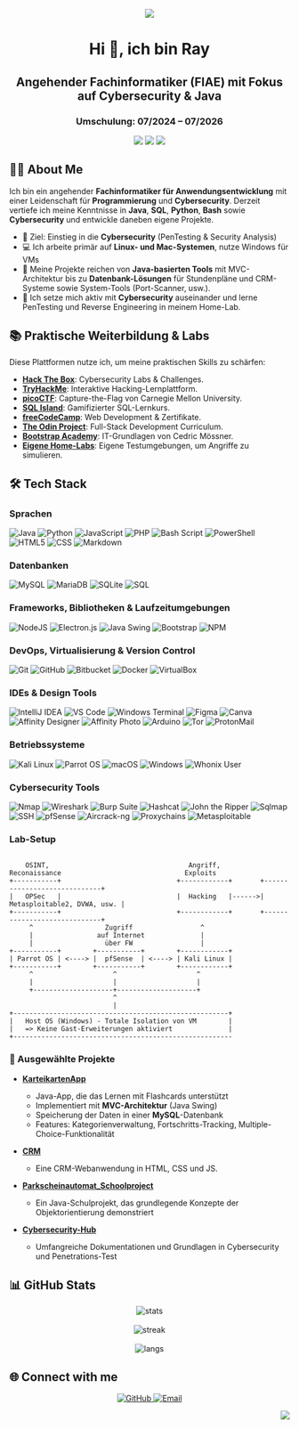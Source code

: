 <!-- Profil-README für bitRaybytes -->

<p align="center">
  <img src="https://capsule-render.vercel.app/api?type=waving&height=200&color=0a0a23&text=Willkommen!&fontAlign=50&fontAlignY=50&fontColor=00ff88&stroke=00ff88&strokeWidth=2&animation=blink" />  
</p>

<h1 align="center">Hi 👋, ich bin Ray</h1>
<h2 align="center">Angehender Fachinformatiker (FIAE) mit Fokus auf Cybersecurity & Java</h2>
<h3 align="center">Umschulung: 07/2024 – 07/2026</h3>

<p align="center">
  <img src="https://img.shields.io/badge/Learning-Java_OOP-blue?style=for-the-badge&logo=openjdk">
  <img src="https://img.shields.io/badge/Exploring-PenTesting-green?style=for-the-badge&logo=gnuprivacyguard">
  <img src="https://img.shields.io/badge/Focus-Cybersecurity-red?style=for-the-badge&logo=chain">
</p>


## 👨‍💻 About Me

Ich bin ein angehender **Fachinformatiker für Anwendungsentwicklung** mit einer Leidenschaft für **Programmierung** und **Cybersecurity**. Derzeit vertiefe ich meine Kenntnisse in **Java**, **SQL**, **Python**, **Bash** sowie **Cybersecurity** und entwickle daneben eigene Projekte.

- 🎯 Ziel: Einstieg in die **Cybersecurity** (PenTesting & Security Analysis)
- 💻 Ich arbeite primär auf **Linux- und Mac-Systemen**, nutze Windows für VMs
- 🚀 Meine Projekte reichen von **Java-basierten Tools** mit MVC-Architektur bis zu **Datenbank-Lösungen** für Stundenpläne und CRM-Systeme sowie System-Tools (Port-Scanner, usw.).
- 🔐 Ich setze mich aktiv mit **Cybersecurity** auseinander und lerne PenTesting und Reverse Engineering in meinem Home-Lab.



## 📚 Praktische Weiterbildung & Labs

Diese Plattformen nutze ich, um meine praktischen Skills zu schärfen:

- **[Hack The Box](https://www.hackthebox.com/)**: Cybersecurity Labs & Challenges.
- **[TryHackMe](https://tryhackme.com/)**: Interaktive Hacking-Lernplattform.
- **[picoCTF](https://picoctf.org/)**: Capture-the-Flag von Carnegie Mellon University.
- **[SQL Island](https://sql-island.informatik.uni-kl.de/)**: Gamifizierter SQL-Lernkurs.
- **[freeCodeCamp](https://www.freecodecamp.org/)**: Web Development & Zertifikate.
- **[The Odin Project](https://www.theodinproject.com/)**: Full-Stack Development Curriculum.
- **[Bootstrap Academy](https://bootstrap.academy/)**: IT-Grundlagen von Cedric Mössner.
- **[Eigene Home-Labs](https://github.com/bitRaybytes/cybersecurity/tree/main/09-practice-labs)**: Eigene Testumgebungen, um Angriffe zu simulieren.



## 🛠️ Tech Stack

### Sprachen
![Java](https://img.shields.io/badge/Java-ED8B00?style=for-the-badge&logo=java&logoColor=white)
![Python](https://img.shields.io/badge/Python-3776AB?style=for-the-badge&logo=python&logoColor=white)
![JavaScript](https://img.shields.io/badge/JavaScript-F7DF1E?style=for-the-badge&logo=javascript&logoColor=black)
![PHP](https://img.shields.io/badge/php-%23777BB4.svg?style=for-the-badge&logo=php&logoColor=white)
![Bash Script](https://img.shields.io/badge/bash_script-%23121011.svg?style=for-the-badge&logo=gnu-bash&logoColor=white) 
![PowerShell](https://img.shields.io/badge/PowerShell-%235391FE.svg?style=for-the-badge&logo=powershell&logoColor=white) 
![HTML5](https://img.shields.io/badge/HTML5-E34F26?style=for-the-badge&logo=html5&logoColor=white)
![CSS](https://img.shields.io/badge/CSS-1572B6?style=for-the-badge&logo=css3&logoColor=white)
![Markdown](https://img.shields.io/badge/markdown-%23000000.svg?style=for-the-badge&logo=markdown&logoColor=white)


### Datenbanken
![MySQL](https://img.shields.io/badge/MySQL-4479A1?style=for-the-badge&logo=mysql&logoColor=white)
![MariaDB](https://img.shields.io/badge/MariaDB-003545?style=for-the-badge&logo=mariadb&logoColor=white)
![SQLite](https://img.shields.io/badge/SQLite-003B57?style=for-the-badge&logo=sqlite&logoColor=white)
![SQL](https://img.shields.io/badge/SQL-025E8C?style=for-the-badge&logo=postgresql&logoColor=white)


### Frameworks, Bibliotheken & Laufzeitumgebungen
![NodeJS](https://img.shields.io/badge/Node.js-339933?style=for-the-badge&logo=nodedotjs&logoColor=white)
![Electron.js](https://img.shields.io/badge/Electron-47848F?style=for-the-badge&logo=electron&logoColor=white)
![Java Swing](https://img.shields.io/badge/Java%20Swing-5382A1?style=for-the-badge&logo=coffeescript&logoColor=white)
![Bootstrap](https://img.shields.io/badge/Bootstrap-7952B3?style=for-the-badge&logo=bootstrap&logoColor=white)
![NPM](https://img.shields.io/badge/NPM-CB3837?style=for-the-badge&logo=npm&logoColor=white)


### DevOps, Virtualisierung & Version Control
![Git](https://img.shields.io/badge/Git-F05032?style=for-the-badge&logo=git&logoColor=white)
![GitHub](https://img.shields.io/badge/GitHub-181717?style=for-the-badge&logo=github&logoColor=white)
![Bitbucket](https://img.shields.io/badge/Bitbucket-0052CC?style=for-the-badge&logo=bitbucket&logoColor=white)
![Docker](https://img.shields.io/badge/Docker-2496ED?style=for-the-badge&logo=docker&logoColor=white)
![VirtualBox](https://img.shields.io/badge/VirtualBox-183A61?style=for-the-badge&logo=virtualbox&logoColor=white)


### IDEs & Design Tools
![IntelliJ IDEA](https://img.shields.io/badge/IntelliJ%20IDEA-000000?style=for-the-badge&logo=intellijidea&logoColor=white)
![VS Code](https://img.shields.io/badge/Visual%20Studio%20Code-007ACC?style=for-the-badge&logo=visualstudiocode&logoColor=white)
![Windows Terminal](https://img.shields.io/badge/Windows%20Terminal-4D4D4D?style=for-the-badge&logo=windowsterminal&logoColor=white)
![Figma](https://img.shields.io/badge/Figma-F24E1E?style=for-the-badge&logo=figma&logoColor=white)
![Canva](https://img.shields.io/badge/Canva-00C4CC?style=for-the-badge&logo=canva&logoColor=white)
![Affinity Designer](https://img.shields.io/badge/Affinity%20Designer-1B72BE?style=for-the-badge&logo=affinity-designer&logoColor=white)
![Affinity Photo](https://img.shields.io/badge/Affinity%20Photo-7E4DD2?style=for-the-badge&logo=affinity-photo&logoColor=white)
![Arduino](https://img.shields.io/badge/Arduino-00979D?style=for-the-badge&logo=arduino&logoColor=white)
![Tor](https://img.shields.io/badge/Tor-7E4798?style=for-the-badge&logo=torproject&logoColor=white)
![ProtonMail](https://img.shields.io/badge/ProtonMail-6D4AFF?style=for-the-badge&logo=protonmail&logoColor=white)


### Betriebssysteme
![Kali Linux](https://img.shields.io/badge/Kali%20Linux-268BD2?style=for-the-badge&logo=kalilinux&logoColor=white)
![Parrot OS](https://img.shields.io/badge/Parrot%20OS-15E0BD?style=for-the-badge&logo=parrotsecurity&logoColor=black)
![macOS](https://img.shields.io/badge/macOS-000000?style=for-the-badge&logo=apple&logoColor=white) 
![Windows](https://img.shields.io/badge/Windows-0078D6?style=for-the-badge&logo=windows&logoColor=white)
![Whonix User](https://img.shields.io/badge/Whonix-000000?style=for-the-badge&color=2E8B57&logoColor=white&link=https://www.whonix.org/)


### Cybersecurity Tools
![Nmap](https://img.shields.io/badge/Nmap-7C7C7C?style=for-the-badge&logo=nmap&logoColor=white)
![Wireshark](https://img.shields.io/badge/Wireshark-005E94?style=for-the-badge&logo=wireshark&logoColor=white)
![Burp Suite](https://img.shields.io/badge/Burp%20Suite-F24E1E?style=for-the-badge&logo=portswigger&logoColor=white)
![Hashcat](https://img.shields.io/badge/Hashcat-5C1C1C?style=for-the-badge&logo=hashcat&logoColor=white)
![John the Ripper](https://img.shields.io/badge/John%20the%20Ripper-000000?style=for-the-badge&logo=John-the-Ripper&logoColor=white)
![Sqlmap](https://img.shields.io/badge/Sqlmap-4096EE?style=for-the-badge&logo=sqlmap&logoColor=white)
![SSH](https://img.shields.io/badge/SSH-333333?style=for-the-badge&logo=openssh&logoColor=white)
![pfSense](https://img.shields.io/badge/pfSense-212B36?style=for-the-badge&logo=pfsense&logoColor=007DC3)
![Aircrack-ng](https://img.shields.io/badge/Aircrack-ng-34A8DB?style=for-the-badge&logo=aircrack-ng&logoColor=white)
![Proxychains](https://img.shields.io/badge/Proxychains-2E2E2E?style=for-the-badge&logo=torproject&logoColor=7E4798)
![Metasploitable](https://img.shields.io/badge/Metasploitable-1F1F1F?style=for-the-badge&logo=metasploit&logoColor=39FF14)


### Lab-Setup

```text

    OSINT,                                   Angriff,
Reconaissance                               Exploits
+-----------+                             +------------+       +-----------------------------+
|   OPSec   |                             |  Hacking   |------>| Metasploitable2, DVWA, usw. |
+-----------+                             +------------+       +-----------------------------+
     ^                  Zugriff                 ^
     |                auf Internet              |
     |                  über FW                 |
+-----------+        +-----------+        +------------+
| Parrot OS | <----> |  pfSense  | <----> | Kali Linux |
+-----------+        +-----------+        +------------+
     ^                    ^                    ^
     |                    |                    |
     +--------------------+--------------------+
                          ^
                          |
+------------------------------------------------------+
|   Host OS (Windows) - Totale Isolation von VM        |
|   => Keine Gast-Erweiterungen aktiviert              |
+-------------------------------------------------------

```




### 📂 Ausgewählte Projekte

- [**KarteikartenApp**](https://github.com/bitRaybytes/KarteikartenApp)
  - Java-App, die das Lernen mit Flashcards unterstützt
  - Implementiert mit **MVC-Architektur** (Java Swing)
  - Speicherung der Daten in einer **MySQL**-Datenbank
  - Features: Kategorienverwaltung, Fortschritts-Tracking, Multiple-Choice-Funktionalität

- [**CRM**](https://github.com/bitRaybytes/crm-projekt)
  - Eine CRM-Webanwendung in HTML, CSS und JS.

- [**Parkscheinautomat_Schoolproject**](https://github.com/bitRaybytes/Parkscheinautomat_Schoolproject)
  - Ein Java-Schulprojekt, das grundlegende Konzepte der Objektorientierung demonstriert

- [**Cybersecurity-Hub**](https://github.com/bitRaybytes/cybersecurity/)
  - Umfangreiche Dokumentationen und Grundlagen in Cybersecurity und Penetrations-Test



## 📊 GitHub Stats

<p align="center">
  <img src="https://github-readme-stats.vercel.app/api?username=bitRaybytes&show_icons=true&theme=tokyonight&hide_title=true&count_private=true&hide_border=true&card_width=400" alt="stats"/>
  <br><br>
  <img src="https://github-readme-streak-stats.herokuapp.com/?user=bitRaybytes&theme=tokyonight&hide_border=true&card_width=400" alt="streak" />
  <br><br>
  <img src="https://github-readme-stats.vercel.app/api/top-langs/?username=bitRaybytes&layout=compact&theme=tokyonight&hide_border=true&card_width=400" alt="langs" />
</p>



## 🌐 Connect with me

<p align="center">
  <a href="https://github.com/bitRaybytes" target="_blank">
    <img src="https://img.shields.io/badge/GitHub-100000?style=for-the-badge&logo=github&logoColor=white" alt="GitHub"/>
  </a>
  <a href="mailto:bitraybytes@proton.me" target="_blank">
    <img src="https://img.shields.io/badge/Email-D14836?style=for-the-badge&logo=gmail&logoColor=white" alt="Email"/>
  </a>
</p>

<p align="right"> 
  
  <img src="https://capsule-render.vercel.app/api?type=waving&height=130&color=1a1b27&fontAlign=50&fontAlignY=50&animation=blink&section=footer&reversal=false"/>
  
</p>
